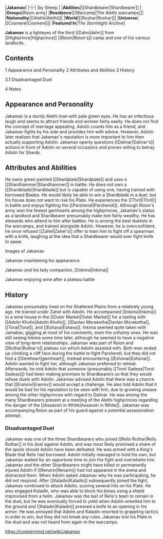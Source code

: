 |**Jakamav**|
|-|-|
|by  Sheep |
|**Abilities**|[[Shardbearer\|Shardbearer]] |
|**Groups**|Roion army|
|**Residence**|[[Warcamp\|The Alethi warcamps]]|
|**Nationality**|[[Alethi\|Alethi]]|
|**World**|[[Roshar\|Roshar]]|
|**Universe**|[[Cosmere\|Cosmere]]|
|**Featured In**|*The Stormlight Archive*|

**Jakamav** is a lighteyes of the third [[Dahn\|dahn]] from [[Highprince\|Highprince]] [[Roion\|Roion's]] camp and one of his various landlords.

## Contents

1 Appearance and Personality
2 Attributes and Abilities
3 History

3.1 Disadvantaged Duel


4 Notes


## Appearance and Personality
Jakamav is a sturdy Alethi man with pale green eyes.
He has an infectious laugh and seems to attract friends and women fairly easily. He does not find the concept of marriage appealing. Adolin counts him as a friend, and Jakamav fights by his side and provides him with advice. However, Adolin later realizes that Jakamav's reputation is more important to him then actually supporting Adolin. Jakamav openly questions [[Dalinar\|Dalinar's]] actions in front of Adolin on several occasions and proves willing to betray Adolin for Shards.

## Attributes and Abilities
He owns green painted [[Shardplate\|Shardplate]] and uses a [[Shardhammer\|Shardhammer]] in battle. He does not own a [[Shardblade\|Shardblade]] but is capable of using one, having trained with borrowed Blades. He would likely be able to win a Shardblade in a duel, but his house does not want to risk his Plate. He experiences the [[Thrill\|Thrill]] in battle and enjoys fighting the [[Parshendi\|Parshendi]].
Although Roion's army won the fewest gemhearts among the highprinces, Jakamav's status as a landlord and Shardbearer presumably make him fairly wealthy. He has stewards who attend to him after battles.
He is among the best duelists in the warcamps, and trained alongside Adolin. However, he is overconfident; he once refused [[Zahel\|Zahel's]] offer to train him to fight off a spearman with a knife, laughing at the idea that a Shardbearer would ever fight knife to spear.


Images of Jakamav



 Jakamav maintaining his appearance





 Jakamav and his lady companion, [[Inkima\|Inkima]]





 Jakamav enjoying wine after a plateau battle



## History
Jakamav presumably lived on the Shattered Plains from a relatively young age. He trained under Zahel with Adolin.
He accompanied [[Inkima\|Inkima]] to a wine house in the [[Outer Market\|Outer Market]] for a tasting with [[Adolin Kholin\|Adolin Kholin]], [[Danlan Morakotha\|Danlan Morakotha]], [[Toral\|Toral]], and [[Eshava\|Eshava]]. Inkima seemed quite taken with Jamakav, giggling at most of his comments, even the unfunny ones. He was still seeing Inkima some time later, although he seemed to have a negative view of long-term relationships.
Jakamav was part of Roion and [[Ruthar\|Ruthar's]] plateau run which Adolin assisted with. Both men ended up climbing a cliff face during the battle to fight Parshendi, but they did not find a [[Gemheart\|gemheart]], instead encountering [[Eshonai\|Eshonai]]. Adolin wanted to fight her, although Jakamav preferred to retreat. Afterwards, he told Adolin that someone (presumably [[Torol Sadeas\|Torol Sadeas]]) had been making promises to Shardbearers so that they would refuse duels with Adolin. Jakamav advised Adolin that there was a chance that [[Eranniv\|Eranniv]] would accept a challenge. He also told Adolin that it would be bad for his reputation to be seen with him, due to growing unease among the other highprinces with regard to Dalinar.
He was among the many Shardbearers present at a meeting of the Alethi highprinces regarding the danger of the [[Assassin in White\|Assassin in White]]. Jakamav was accompanying Roion as part of his guard against a potential assassination attempt.

### Disadvantaged Duel
Jakamav was one of the three Shardbearers who joined [[Relis Ruthar\|Relis Ruthar]] in his duel against Adolin, and was most likely promised a share of the spoils should Adolin have been defeated. He was armed with a King's Blade that Relis had borrowed. Adolin initially managed to hold his own, but Jakamav waited for an opportune time to join the fight and overwhelm him. Jakamav and the other Shardbearers might have killed or permanently injured Adolin if [[Renarin\|Renarin]] had not appeared in the arena and distracted them. When Adolin asked Jakamav why he was participating, he did not respond.
After [[Kaladin\|Kaladin]] subsequently joined the fight, Jakamav continued to attack Adolin, scoring several hits on his Plate. He also engaged Kaladin, who was able to block his blows using a shield improvised from a helm. Jakamav was the last of Relis's team to remain in the duel, but he was eventually forced to yield when Adolin wrestled him to the ground and [[Kaladin\|Kaladin]] pressed a knife to an opening in his armor. He was annoyed that Adolin and Kaladin resorted to grappling tactics in order to win, but they did not break any rules. Jakamav lost his Plate in the duel and was not heard from again in the warcamps.



https://coppermind.net/wiki/Jakamav